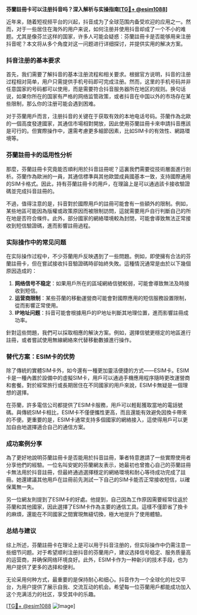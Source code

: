 **芬蘭註冊卡可以注册抖音吗？深入解析与实操指南[[TG💪+ @esim1088](https://t.me/s/esim1088)]**

近年来，随着短视频平台的兴起，抖音成为了全球范围内备受欢迎的应用之一。然而，对于一些居住在海外的用户来说，如何注册并使用抖音却成了一个不小的难题。尤其是像芬兰这样的国家，许多人可能会疑惑：芬蘭註冊卡是否能够用来注册抖音呢？本文将从多个角度对这一问题进行详细探讨，并提供实用的解决方案。

### 抖音注册的基本要求

首先，我们需要了解抖音的基本注册流程和相关要求。根据官方说明，抖音的注册过程相对简单，用户只需提供手机号码即可完成注册。然而，这里的手机号码并非任意国家的号码都可以使用，而是需要符合抖音服务器所在地区的规则。换句话说，如果你所在的国家有严格的网络监管政策，或者抖音在中国以外的市场存在某些限制，那么你的注册可能会遇到困难。

对于芬蘭用戶而言，注册抖音的关键在于获取有效的本地电话号码。芬蘭作為北歐的一個高度發達國家，其通信市場相對開放，因此使用芬蘭註冊卡來申請抖音應該是可行的。但實際操作中，還需考慮更多細節因素，比如SIM卡的有效性、網路環境等。

### 芬蘭註冊卡的适用性分析

那麼，芬蘭註冊卡究竟能否順利用於抖音註冊呢？這裏我們需要從技術層面進行剖析。芬蘭作為歐洲的一員，其通信標準與其他歐盟成員國基本一致，支持國際通用的SIM卡格式。因此，持有芬蘭註冊卡的用戶，在理論上是可以通過該卡接收驗證碼並完成抖音註冊的。

不過，值得注意的是，抖音對於國際用戶的註冊可能會有一些額外的限制。例如，某些地區可能因為版權或政策原因而被限制訪問，這就需要用戶自行判斷自己的所在地是否符合條件。此外，部分國家的網絡環境較為封閉，可能會導致無法正常接收到短信驗證碼，進而影響註冊過程。

### 实际操作中的常见问题

在实际操作过程中，不少芬蘭用戶反映遇到了一些問題。例如，即使擁有合法的芬蘭註冊卡，但在嘗試接收抖音驗證碼時卻始終失敗。這種情況通常是由於以下幾個原因造成的：

1. **网络信号不稳定**：如果用戶所在的區域網絡信號較弱，可能會導致無法及時接收到短信。
2. **运营商限制**：某些芬蘭的移動運營商可能會對國際應用的短信服務設置限制，從而影響正常使用。
3. **IP地址问题**：抖音可能會根據用戶的IP地址判斷其地理位置，進而影響註冊成功率。

針對這些問題，我們可以採取相應的解決方案。例如，選擇信號更穩定的地區進行註冊，或者嘗試使用無線網絡來代替移動數據進行操作。

### 替代方案：ESIM卡的优势

除了傳統的實體SIM卡外，如今還有一種更加靈活便捷的方式——ESIM卡。ESIM卡是一種內置於設備中的虛擬SIM卡，用戶可以通過手機應用程序隨時更改運營商和套餐。對於經常旅行或長期居住在不同國家的用戶來說，ESIM卡無疑是一個理想的選擇。

在芬蘭，許多電信公司都提供了ESIM卡服務，用戶可以輕鬆獲取當地的電話號碼。與傳統SIM卡相比，ESIM卡不僅便攜性更高，而且還能有效避免因換卡帶來的不便。更重要的是，ESIM卡通常支持多個國家的網絡接入，這使得用戶可以更加自由地選擇適合自己的通信方案。

### 成功案例分享

為了更好地說明芬蘭註冊卡是否能用於抖音註冊，筆者特意邀請了一些實際使用者分享他們的經驗。一位名叫安妮的芬蘭網友表示，她最初也曾擔心自己的芬蘭註冊卡無法用於抖音註冊，但最終通過選擇穩定的網絡環境和耐心等待成功完成了註冊。她還建議其他用戶在註冊前先測試一下自己的SIM卡能否正常接收短信，以確保萬無一失。

另一位網友則提到了ESIM卡的好處。他提到，自己因為工作原因需要經常往返於芬蘭和其他國家，因此選擇了ESIM卡作為主要的通信工具。這樣不僅節省了換卡的麻煩，還能在不同國家之間實現無縫切換，極大地提升了使用體驗。

### 总结与建议

综上所述，芬蘭註冊卡在理论上是可以用于抖音注册的，但实际操作中仍需注意一些细节问题。对于希望顺利注册抖音的芬蘭用户，建议选择信号稳定、服务质量高的运营商，并确保网络环境良好。此外，ESIM卡作为一种新兴的技术手段，也为用户提供了更多的选择和便利。

无论采用何种方式，最重要的是保持耐心和细心。抖音作为一个全球化的社交平台，为用户提供了展示自我、交流互动的机会。希望每一位芬蘭用戶都能成功加入这个充满活力的社区，享受其中的乐趣。

[[TG💪+ @esim1088](https://t.me/s/esim1088) ![Image](https://i.postimg.cc/4NQfJmqS/Snipaste-2025-05-13-00-14-12.png)]
